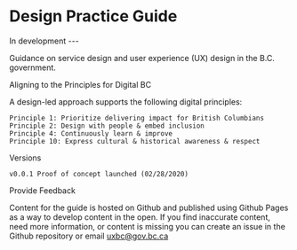 # Design Practice Guide
In development ---

Guidance on service design and user experience (UX) design in the B.C. government.

Aligning to the Principles for Digital BC

A design-led approach supports the following digital principles:

    Principle 1: Prioritize delivering impact for British Columbians
    Principle 2: Design with people & embed inclusion
    Principle 4: Continuously learn & improve
    Principle 10: Express cultural & historical awareness & respect

Versions

    v0.0.1 Proof of concept launched (02/28/2020)

Provide Feedback

Content for the guide is hosted on Github and published using Github Pages as a way to develop content in the open. If you find inaccurate content, need more information, or content is missing you can create an issue in the Github repository or email uxbc@gov.bc.ca
